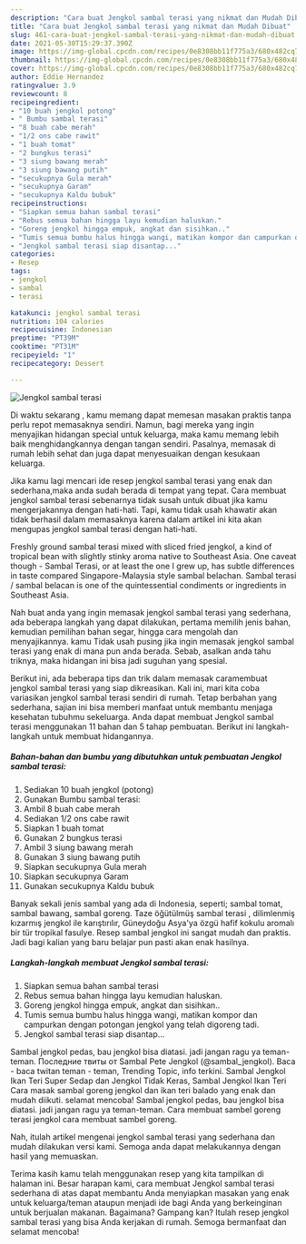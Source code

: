 ```yaml
---
description: "Cara buat Jengkol sambal terasi yang nikmat dan Mudah Dibuat"
title: "Cara buat Jengkol sambal terasi yang nikmat dan Mudah Dibuat"
slug: 461-cara-buat-jengkol-sambal-terasi-yang-nikmat-dan-mudah-dibuat
date: 2021-05-30T15:29:37.390Z
image: https://img-global.cpcdn.com/recipes/0e8308bb11f775a3/680x482cq70/jengkol-sambal-terasi-foto-resep-utama.jpg
thumbnail: https://img-global.cpcdn.com/recipes/0e8308bb11f775a3/680x482cq70/jengkol-sambal-terasi-foto-resep-utama.jpg
cover: https://img-global.cpcdn.com/recipes/0e8308bb11f775a3/680x482cq70/jengkol-sambal-terasi-foto-resep-utama.jpg
author: Eddie Hernandez
ratingvalue: 3.9
reviewcount: 8
recipeingredient:
- "10 buah jengkol potong"
- " Bumbu sambal terasi"
- "8 buah cabe merah"
- "1/2 ons cabe rawit"
- "1 buah tomat"
- "2 bungkus terasi"
- "3 siung bawang merah"
- "3 siung bawang putih"
- "secukupnya Gula merah"
- "secukupnya Garam"
- "secukupnya Kaldu bubuk"
recipeinstructions:
- "Siapkan semua bahan sambal terasi"
- "Rebus semua bahan hingga layu kemudian haluskan."
- "Goreng jengkol hingga empuk, angkat dan sisihkan.."
- "Tumis semua bumbu halus hingga wangi, matikan kompor dan campurkan dengan potongan jengkol yang telah digoreng tadi."
- "Jengkol sambal terasi siap disantap..."
categories:
- Resep
tags:
- jengkol
- sambal
- terasi

katakunci: jengkol sambal terasi 
nutrition: 104 calories
recipecuisine: Indonesian
preptime: "PT39M"
cooktime: "PT31M"
recipeyield: "1"
recipecategory: Dessert

---
```



![Jengkol sambal terasi](https://img-global.cpcdn.com/recipes/0e8308bb11f775a3/680x482cq70/jengkol-sambal-terasi-foto-resep-utama.jpg)

Di waktu  sekarang , kamu memang dapat memesan masakan praktis tanpa perlu repot memasaknya sendiri. Namun, bagi mereka yang ingin menyajikan hidangan special untuk keluarga, maka kamu memang lebih baik menghidangkannya dengan tangan sendiri. Pasalnya, memasak di rumah lebih sehat dan juga dapat menyesuaikan dengan kesukaan keluarga.

Jika kamu lagi mencari ide resep jengkol sambal terasi yang enak dan sederhana,maka anda sudah berada di tempat yang tepat. Cara membuat jengkol sambal terasi  sebenarnya tidak susah untuk dibuat jika kamu mengerjakannya dengan hati-hati. Tapi, kamu tidak usah khawatir akan tidak berhasil dalam memasaknya 
karena dalam artikel ini kita akan mengupas jengkol sambal terasi dengan hati-hati.  

Freshly ground sambal terasi mixed with sliced fried jengkol, a kind of tropical bean with slightly stinky aroma native to Southeast Asia. One caveat though - Sambal Terasi, or at least the one I grew up, has subtle differences in taste compared Singapore-Malaysia style sambal belachan. Sambal terasi / sambal belacan is one of the quintessential condiments or ingredients in Southeast Asia.

Nah buat anda yang ingin memasak jengkol sambal terasi yang sederhana, ada beberapa langkah yang dapat dilakukan, pertama memilih jenis bahan, kemudian pemilihan bahan segar, hingga cara mengolah dan menyajikannya. kamu Tidak usah pusing jika ingin memasak jengkol sambal terasi yang enak di mana pun anda berada. Sebab, asalkan anda  tahu triknya, maka hidangan ini bisa jadi suguhan yang spesial.

Berikut ini, ada beberapa tips dan trik dalam memasak caramembuat jengkol sambal terasi yang siap dikreasikan. Kali ini, mari kita coba variasikan jengkol sambal terasi sendiri di rumah. Tetap berbahan yang sederhana, sajian ini bisa memberi manfaat untuk membantu menjaga kesehatan tubuhmu sekeluarga. Anda dapat membuat Jengkol sambal terasi menggunakan 11 bahan dan 5 tahap pembuatan. Berikut ini langkah-langkah untuk membuat hidangannya.

<!--inarticleads1-->

##### Bahan-bahan dan bumbu yang dibutuhkan untuk pembuatan Jengkol sambal terasi:

1. Sediakan 10 buah jengkol (potong)
1. Gunakan  Bumbu sambal terasi:
1. Ambil 8 buah cabe merah
1. Sediakan 1/2 ons cabe rawit
1. Siapkan 1 buah tomat
1. Gunakan 2 bungkus terasi
1. Ambil 3 siung bawang merah
1. Gunakan 3 siung bawang putih
1. Siapkan secukupnya Gula merah
1. Siapkan secukupnya Garam
1. Gunakan secukupnya Kaldu bubuk


Banyak sekali jenis sambal yang ada di Indonesia, seperti; sambal tomat, sambal bawang, sambal goreng. Taze öğütülmüş sambal terasi , dilimlenmiş kızarmış jengkol ile karıştırılır, Güneydoğu Asya&#39;ya özgü hafif kokulu aromalı bir tür tropikal fasulye. Resep sambal jengkol ini sangat mudah dan praktis. Jadi bagi kalian yang baru belajar pun pasti akan enak hasilnya. 

<!--inarticleads2-->

##### Langkah-langkah membuat Jengkol sambal terasi:

1. Siapkan semua bahan sambal terasi
1. Rebus semua bahan hingga layu kemudian haluskan.
1. Goreng jengkol hingga empuk, angkat dan sisihkan..
1. Tumis semua bumbu halus hingga wangi, matikan kompor dan campurkan dengan potongan jengkol yang telah digoreng tadi.
1. Jengkol sambal terasi siap disantap...


Sambal jengkol pedas, bau jengkol bisa diatasi. jadi jangan ragu ya teman-teman. Последние твиты от Sambal Pete Jengkol (@sambal_jengkol). Baca - baca twitan teman - teman, Trending Topic, info terkini. Sambal Jengkol Ikan Teri Super Sedap dan Jengkol Tidak Keras, Sambal Jengkol Ikan Teri Cara masak sambal goreng jengkol dan ikan teri balado yang enak dan mudah diikuti. selamat mencoba! Sambal jengkol pedas, bau jengkol bisa diatasi. jadi jangan ragu ya teman-teman. Cara membuat sambel goreng terasi jengkol cara membuat sambel goreng. 

Nah, itulah artikel mengenai  jengkol sambal terasi  yang sederhana dan mudah dilakukan versi kami. Semoga anda dapat melakukannya dengan hasil yang memuaskan. 

Terima kasih kamu telah menggunakan resep yang kita tampilkan di halaman ini. Besar harapan kami, cara membuat  Jengkol sambal terasi sederhana di atas dapat membantu Anda menyiapkan masakan yang enak untuk keluarga/teman ataupun menjadi ide bagi Anda yang berkeinginan untuk berjualan makanan. Bagaimana? Gampang kan? Itulah resep jengkol sambal terasi yang bisa Anda kerjakan di rumah. Semoga bermanfaat dan selamat mencoba!

